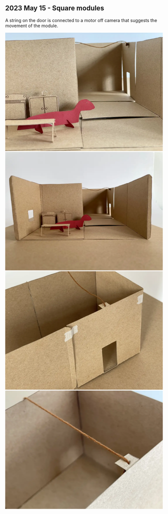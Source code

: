 ## 2023 May 15 - Square modules

A string on the door is connected to a motor off camera that suggests the movement of the module.

![](./img/230515-maquette-1.webp)
![](./img/230515-maquette-2.webp)
![](./img/230515-maquette-3.webp)
![](./img/230515-maquette-4.webp)


